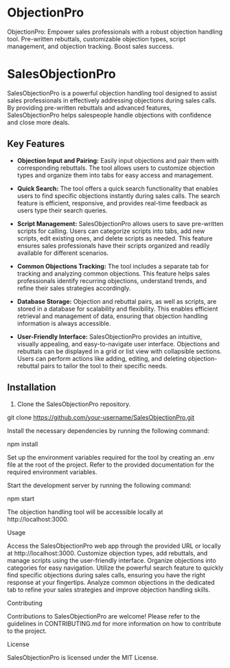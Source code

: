 # ObjectionPro
ObjectionPro: Empower sales professionals with a robust objection handling tool. Pre-written rebuttals, customizable objection types, script management, and objection tracking. Boost sales success.

# SalesObjectionPro

SalesObjectionPro is a powerful objection handling tool designed to assist sales professionals in effectively addressing objections during sales calls. By providing pre-written rebuttals and advanced features, SalesObjectionPro helps salespeople handle objections with confidence and close more deals.

## Key Features

- **Objection Input and Pairing:** Easily input objections and pair them with corresponding rebuttals. The tool allows users to customize objection types and organize them into tabs for easy access and management.

- **Quick Search:** The tool offers a quick search functionality that enables users to find specific objections instantly during sales calls. The search feature is efficient, responsive, and provides real-time feedback as users type their search queries.

- **Script Management:** SalesObjectionPro allows users to save pre-written scripts for calling. Users can categorize scripts into tabs, add new scripts, edit existing ones, and delete scripts as needed. This feature ensures sales professionals have their scripts organized and readily available for different scenarios.

- **Common Objections Tracking:** The tool includes a separate tab for tracking and analyzing common objections. This feature helps sales professionals identify recurring objections, understand trends, and refine their sales strategies accordingly.

- **Database Storage:** Objection and rebuttal pairs, as well as scripts, are stored in a database for scalability and flexibility. This enables efficient retrieval and management of data, ensuring that objection handling information is always accessible.

- **User-Friendly Interface:** SalesObjectionPro provides an intuitive, visually appealing, and easy-to-navigate user interface. Objections and rebuttals can be displayed in a grid or list view with collapsible sections. Users can perform actions like adding, editing, and deleting objection-rebuttal pairs to tailor the tool to their specific needs.

## Installation

1. Clone the SalesObjectionPro repository.


git clone https://github.com/your-username/SalesObjectionPro.git

Install the necessary dependencies by running the following command:

npm install



Set up the environment variables required for the tool by creating an .env file at the root of the project. Refer to the provided documentation for the required environment variables.



Start the development server by running the following command:

npm start



The objection handling tool will be accessible locally at http://localhost:3000.



Usage

Access the SalesObjectionPro web app through the provided URL or locally at http://localhost:3000.
Customize objection types, add rebuttals, and manage scripts using the user-friendly interface. Organize objections into categories for easy navigation.
Utilize the powerful search feature to quickly find specific objections during sales calls, ensuring you have the right response at your fingertips.
Analyze common objections in the dedicated tab to refine your sales strategies and improve objection handling skills.


Contributing

Contributions to SalesObjectionPro are welcome! Please refer to the guidelines in CONTRIBUTING.md for more information on how to contribute to the project.


License

SalesObjectionPro is licensed under the MIT License.
